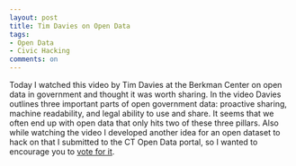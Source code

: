 ```yaml
---
layout: post
title: Tim Davies on Open Data
tags: 
- Open Data
- Civic Hacking
comments: on
---
```

Today I watched this video by Tim Davies at the Berkman Center on open data in government and thought it was worth sharing. In the video Davies outlines three important parts of open government data: proactive sharing, machine readability, and legal ability to use and share. It seems that we often end up with open data that only hits two of these three pillars. Also while watching the video I developed another idea for an open dataset to hack on that I submitted to the CT Open Data portal, so I wanted to encourage you to [vote for it](https://data.ct.gov/nominate).

<div class="youtube" id="VgEIt7MnxfA" style="width: 560px; height: 315px;"></div>
<script src="/js/youtube.js"></script>